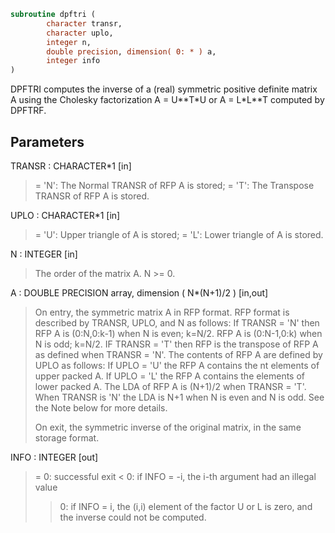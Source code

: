 ```fortran
subroutine dpftri (
        character transr,
        character uplo,
        integer n,
        double precision, dimension( 0: * ) a,
        integer info
)
```

DPFTRI computes the inverse of a (real) symmetric positive definite
matrix A using the Cholesky factorization A = U\*\*T\*U or A = L\*L\*\*T
computed by DPFTRF.

## Parameters
TRANSR : CHARACTER\*1 [in]
> = 'N':  The Normal TRANSR of RFP A is stored;
> = 'T':  The Transpose TRANSR of RFP A is stored.

UPLO : CHARACTER\*1 [in]
> = 'U':  Upper triangle of A is stored;
> = 'L':  Lower triangle of A is stored.

N : INTEGER [in]
> The order of the matrix A.  N >= 0.

A : DOUBLE PRECISION array, dimension ( N\*(N+1)/2 ) [in,out]
> On entry, the symmetric matrix A in RFP format. RFP format is
> described by TRANSR, UPLO, and N as follows: If TRANSR = 'N'
> then RFP A is (0:N,0:k-1) when N is even; k=N/2. RFP A is
> (0:N-1,0:k) when N is odd; k=N/2. IF TRANSR = 'T' then RFP is
> the transpose of RFP A as defined when
> TRANSR = 'N'. The contents of RFP A are defined by UPLO as
> follows: If UPLO = 'U' the RFP A contains the nt elements of
> upper packed A. If UPLO = 'L' the RFP A contains the elements
> of lower packed A. The LDA of RFP A is (N+1)/2 when TRANSR =
> 'T'. When TRANSR is 'N' the LDA is N+1 when N is even and N
> is odd. See the Note below for more details.
> 
> On exit, the symmetric inverse of the original matrix, in the
> same storage format.

INFO : INTEGER [out]
> = 0:  successful exit
> < 0:  if INFO = -i, the i-th argument had an illegal value
> > 0:  if INFO = i, the (i,i) element of the factor U or L is
> zero, and the inverse could not be computed.
